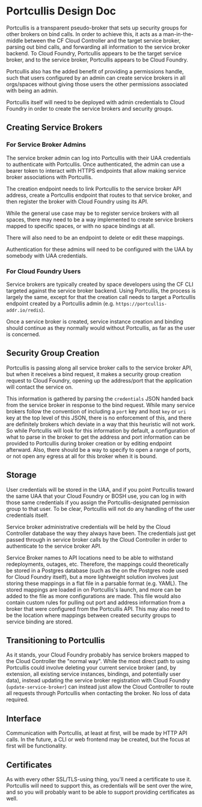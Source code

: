 # Portcullis Design Doc

Portcullis is a transparent pseudo-broker that sets up security groups for
other brokers on bind calls. In order to achieve this, it acts as a
man-in-the-middle between the CF Cloud Controller and the target service broker,
parsing out bind calls, and forwarding all information to the service broker
backend. To Cloud Foundry, Portcullis appears to be the target service broker,
and to the service broker, Portcullis appears to be Cloud Foundry.

Portcullis also has the added benefit of providing a permissions handle, such
that users configured by an admin can create service brokers in all orgs/spaces
without giving those users the other permissions associated with being an
admin.

Portcullis itself will need to be deployed with admin credentials to Cloud
Foundry in order to create the service brokers and security groups.

## Creating Service Brokers

### For Service Broker Admins

The service broker admin can log into Portcullis with their UAA credentials to
authenticate with Portcullis. Once authenticated, the admin can use a bearer
token to interact with HTTPS endpoints that allow making service broker
associations with Portcullis.

The creation endpoint needs to link Portcullis to the service broker API
address, create a Portcullis endpoint that routes to that service broker, and
then register the broker with Cloud Foundry using its API.

While the general use case may be to register service brokers with all
spaces, there may need to be a way implemented to create service brokers mapped to
specific spaces, or with no space bindings at all.

There will also need to be an endpoint to delete or edit these mappings.

Authentication for these admins will need to be configured with the UAA by
somebody with UAA credentials.

### For Cloud Foundry Users

Service brokers are typically created by space developers using the CF CLI
targeted against the service broker backend. Using Portcullis, the process is
largely the same, except for that the creation call needs to target a
Portcullis endpoint created by a Portcullis admin
(e.g. `https://portcullis-addr.io/redis`).

Once a service broker is created, service instance creation and binding
should continue as they normally would without Portcullis, as far as the user
is concerned.

## Security Group Creation

Portcullis is passing along all service broker calls to the service broker API,
but when it receives a bind request, it makes a security group creation
request to Cloud Foundry, opening up the address/port that the application
will contact the service on.

This information is gathered by parsing the
`credentials` JSON handed back from the service broker in response to the
bind request. While many service brokers follow the convention of including a
`port` key and host `key` or `uri` key at the top level of this JSON, there is
no enforcement of this, and there are definitely brokers which deviate in a way
that this heuristic will not work. So while Portcullis will look for this
information by default, a configuration of what to parse in the broker to get
the address and port information can be provided to Portcullis during broker
creation or by editing endpoint afterward. Also, there should be a way to specify
to open a range of ports, or not open any egress at all for this broker when it
is bound.

## Storage

User credentials will be stored in the UAA, and if you point Portcullis toward
the same UAA that your Cloud Foundry or BOSH use, you can log in with those same
credentials if you assign the Portcullis-designated permission group to that
user. To be clear, Portcullis will not do any handling of the user credentials
itself.

Service broker administrative credentials will be held by the Cloud Controller
database the way they always have been. The credentials just get passed through
in service broker calls by the Cloud Controller in order to authenticate to the
service broker API.

Service Broker names to API locations need to be able to withstand redeployments,
outages, etc. Therefore, the mappings could theoretically be stored in a
Postgres database (such as the on the Postgres node used for Cloud Foundry itself),
but a more lightweight solution involves just storing these mappings in a flat
file in a parsable format (e.g. YAML). The stored mappings are loaded in on
Portcullis's launch, and more can be added to the file as more configurations are
made. This file would also contain custom rules for pulling out port and address
information from a broker that were configured from the Portcullis API. This
may also need to be the location where mappings between created security groups
to service binding are stored.

## Transitioning to Portcullis

As it stands, your Cloud Foundry probably has service brokers mapped to the
Cloud Controller the "normal way". While the most direct path to using
Portcullis could involve deleting your current service broker (and, by extension,
all existing service instances, bindings, and potentially user data), instead 
updating the service broker registration with Cloud Foundry (`update-service-broker`) 
can instead just allow  the Cloud Controller to route all requests through Portcullis 
when contacting the broker. No loss of data required.

## Interface

Communication with Portcullis, at least at first, will be made by HTTP API
calls. In the future, a CLI or web frontend may be created, but the focus at
first will be functionality.

## Certificates

As with every other SSL/TLS-using thing, you'll need a certificate to use it.
Portcullis will need to support this, as credentials will be sent over the wire,
and so you will probably want to be able to support providing certificates as well.
